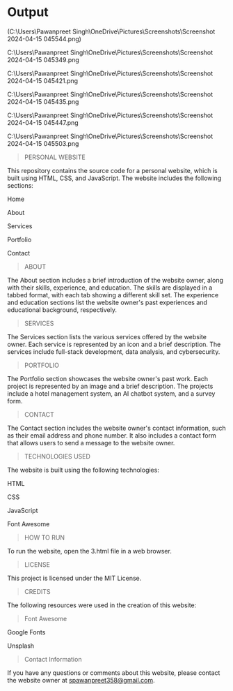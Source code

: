 # Output
(C:\Users\Pawanpreet Singh\OneDrive\Pictures\Screenshots\Screenshot 2024-04-15 045544.png)


C:\Users\Pawanpreet Singh\OneDrive\Pictures\Screenshots\Screenshot 2024-04-15 045349.png

C:\Users\Pawanpreet Singh\OneDrive\Pictures\Screenshots\Screenshot 2024-04-15 045421.png


C:\Users\Pawanpreet Singh\OneDrive\Pictures\Screenshots\Screenshot 2024-04-15 045435.png


C:\Users\Pawanpreet Singh\OneDrive\Pictures\Screenshots\Screenshot 2024-04-15 045447.png


C:\Users\Pawanpreet Singh\OneDrive\Pictures\Screenshots\Screenshot 2024-04-15 045503.png


> PERSONAL WEBSITE 

This repository contains the source code for a personal website, which is built using HTML, CSS, and JavaScript. The website includes the following sections:

Home

About

Services

Portfolio

Contact



> ABOUT

The About section includes a brief introduction of the website owner, along with their skills, experience, and education. The skills are displayed in a tabbed format, with each tab showing a different skill set. The experience and education sections list the website owner's past experiences and educational background, respectively.


> SERVICES

The Services section lists the various services offered by the website owner. Each service is represented by an icon and a brief description. The services include full-stack development, data analysis, and cybersecurity.


> PORTFOLIO

The Portfolio section showcases the website owner's past work. Each project is represented by an image and a brief description. The projects include a hotel management system, an AI chatbot system, and a survey form.


> CONTACT

The Contact section includes the website owner's contact information, such as their email address and phone number. It also includes a contact form that allows users to send a message to the website owner.


> TECHNOLOGIES USED

The website is built using the following technologies:

HTML

CSS

JavaScript

Font Awesome


> HOW TO RUN

To run the website, open the 3.html file in a web browser.



> LICENSE

This project is licensed under the MIT License.



> CREDITS

The following resources were used in the creation of this website:



> Font Awesome

Google Fonts

Unsplash


> Contact Information

If you have any questions or comments about this website, please contact the website owner at spawanpreet358@gmail.com.




